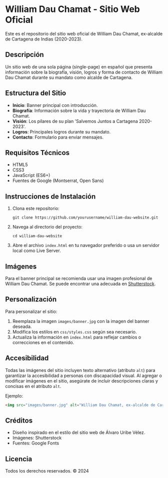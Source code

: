 # William Dau Chamat - Sitio Web Oficial

Este es el repositorio del sitio web oficial de William Dau Chamat, ex-alcalde de Cartagena de Indias (2020-2023).

## Descripción

Un sitio web de una sola página (single-page) en español que presenta información sobre la biografía, visión, logros y forma de contacto de William Dau Chamat durante su mandato como alcalde de Cartagena.

## Estructura del Sitio

- **Inicio**: Banner principal con introducción.
- **Biografía**: Información sobre la vida y trayectoria de William Dau Chamat.
- **Visión**: Los pilares de su plan 'Salvemos Juntos a Cartagena 2020-2023'.
- **Logros**: Principales logros durante su mandato.
- **Contacto**: Formulario para enviar mensajes.

## Requisitos Técnicos

- HTML5
- CSS3
- JavaScript (ES6+)
- Fuentes de Google (Montserrat, Open Sans)

## Instrucciones de Instalación

1. Clona este repositorio:
   ```
   git clone https://github.com/yourusername/william-dau-website.git
   ```

2. Navega al directorio del proyecto:
   ```
   cd william-dau-website
   ```

3. Abre el archivo `index.html` en tu navegador preferido o usa un servidor local como Live Server.

## Imágenes

Para el banner principal se recomienda usar una imagen profesional de William Dau Chamat. Se puede encontrar una adecuada en [Shutterstock](https://www.shutterstock.com/image-photo/cartagena-de-indias-colombia-january-06-1627930411).

## Personalización

Para personalizar el sitio:

1. Reemplaza la imagen `images/banner.jpg` con la imagen del banner deseada.
2. Modifica los estilos en `css/styles.css` según sea necesario.
3. Actualiza la información en `index.html` para reflejar cambios o correcciones en el contenido.

## Accesibilidad

Todas las imágenes del sitio incluyen texto alternativo (atributo `alt`) para garantizar la accesibilidad a personas con discapacidad visual. Al agregar o modificar imágenes en el sitio, asegúrate de incluir descripciones claras y concisas en el atributo `alt`.

Ejemplo:
```html
<img src="images/banner.jpg" alt="William Dau Chamat, ex-alcalde de Cartagena, en una foto profesional">
```

## Créditos

- Diseño inspirado en el estilo del sitio web de Álvaro Uribe Vélez.
- Imágenes: Shutterstock
- Fuentes: Google Fonts

## Licencia

Todos los derechos reservados. © 2024 